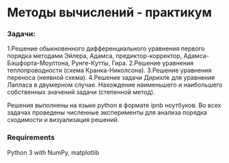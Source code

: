 # Методы вычислений - практикум

### Задачи:
 1.Решение обыкновенного дифференциального уравнения первого порядка методами Эйлера, Адамса, предиктор-корректор, Адамса-Бэшфорта-Моултона, Рунге-Кутты, Гира.
 2.Решение уравнения теплопроводности (схема Кранка-Николсона).
 3.Решение уравнения переноса (неявной схема).
 4.Решение задачи Дирихле для уравнения Лапласа в двумерном случае. Нахождение наименьшего и наибольшего собственных значений задачи (степенной метод).
 
 Решения выполнены на языке python в формате ipnb ноутбуков.
 Во всех задачах проведены численные эксперименты для анализа порядка сходимости и визуализация решений.
 
 ### Requirements
 Python 3 with NumPy, matplotlib
